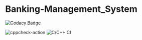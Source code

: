 # Banking-Management_System

[![Codacy Badge](https://api.codacy.com/project/badge/Grade/5dcace761faf43eb928c22ad013ba409)](https://app.codacy.com/gh/stepin104401/Banking-Management_System?utm_source=github.com&utm_medium=referral&utm_content=stepin104401/Banking-Management_System&utm_campaign=Badge_Grade)

![cppcheck-action](https://github.com/stepin104401/Banking-Management_System/workflows/cppcheck-action/badge.svg?branch=main)
![C/C++ CI](https://github.com/stepin105361/calc/workflows/C/C++%20CI/badge.svg)

